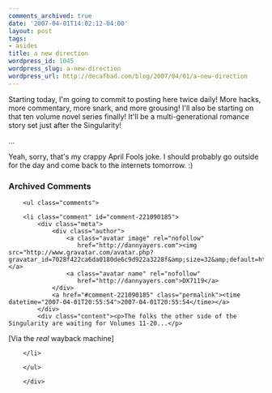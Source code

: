```yaml
---
comments_archived: true
date: '2007-04-01T14:02:12-04:00'
layout: post
tags:
- asides
title: a new direction
wordpress_id: 1045
wordpress_slug: a-new-direction
wordpress_url: http://decafbad.com/blog/2007/04/01/a-new-direction
---
```

Starting today, I'm going to commit to posting here twice daily!  More hacks, more commentary, more snark, and more grousing!  I'll also be starting on that ten volume novel series finally!  It'll be a multi-generational romance story set just after the Singularity!

...

Yeah, sorry, that's my crappy April Fools joke.  I should probably go outside for the day and come back to the internets tomorrow.  :)


<div id="comments" class="comments archived-comments">
            <h3>Archived Comments</h3>
            
        <ul class="comments">
            
        <li class="comment" id="comment-221090185">
            <div class="meta">
                <div class="author">
                    <a class="avatar image" rel="nofollow" 
                       href="http://dannyayers.com"><img src="http://www.gravatar.com/avatar.php?gravatar_id=7028f422ca6da0180de6c9d922a3228f&amp;size=32&amp;default=http://mediacdn.disqus.com/1320279820/images/noavatar32.png"/></a>
                    <a class="avatar name" rel="nofollow" 
                       href="http://dannyayers.com">DX7119</a>
                </div>
                <a href="#comment-221090185" class="permalink"><time datetime="2007-04-01T20:55:54">2007-04-01T20:55:54</time></a>
            </div>
            <div class="content"><p>The folks the other side of the Singularity are waiting for Volumes 11-20...</p>

<p>[Via the <em>real</em> wayback machine]</p></div>
            
        </li>
    
        </ul>
    
        </div>
    